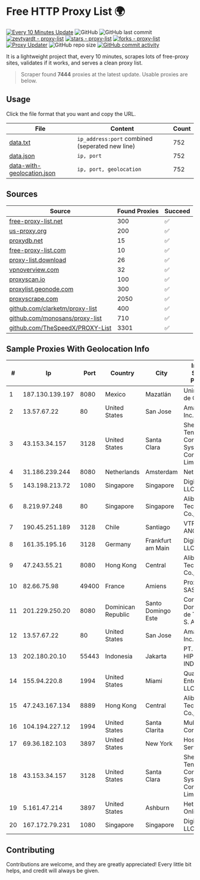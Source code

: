 
# Free HTTP Proxy List 🌍

[![Every 10 Minutes Update](https://github.com/mertguvencli/http-proxy-list/actions/workflows/main.yml/badge.svg?branch=main)](https://github.com/mertguvencli/http-proxy-list/actions/workflows/main.yml)
![GitHub](https://img.shields.io/github/license/mertguvencli/http-proxy-list)
![GitHub last commit](https://img.shields.io/github/last-commit/mertguvencli/http-proxy-list)
[![zevtyardt - proxy-list](https://img.shields.io/static/v1?label=zevtyardt&message=proxy-list&color=blue&logo=github)](https://github.com/zevtyardt/proxy-list "Go to GitHub repo")
[![stars - proxy-list](https://img.shields.io/github/stars/zevtyardt/proxy-list?style=social)](https://github.com/zevtyardt/proxy-list)
[![forks - proxy-list](https://img.shields.io/github/forks/zevtyardt/proxy-list?style=social)](https://github.com/zevtyardt/proxy-list)
[![Proxy Updater](https://github.com/zevtyardt/proxy-list/workflows/Proxy%20Updater/badge.svg)](https://github.com/zevtyardt/proxy-list/actions?query=workflow:"Proxy+Updater")
![GitHub repo size](https://img.shields.io/github/repo-size/zevtyardt/proxy-list)
[![GitHub commit activity](https://img.shields.io/github/commit-activity/m/zevtyardt/proxy-list?logo=commits)](https://github.com/zevtyardt/proxy-list/commits/main)

It is a lightweight project that, every 10 minutes, scrapes lots of free-proxy sites, validates if it works, and serves a clean proxy list.

> Scraper found **7444** proxies at the latest update. Usable proxies are below.

## Usage

Click the file format that you want and copy the URL.

|File|Content|Count|
|----|-------|-----|
|[data.txt](https://raw.githubusercontent.com/mertguvencli/http-proxy-list/main/proxy-list/data.txt)|`ip_address:port` combined (seperated new line)|752|
|[data.json](https://raw.githubusercontent.com/mertguvencli/http-proxy-list/main/proxy-list/data.json)|`ip, port`|752|
|[data-with-geolocation.json](https://raw.githubusercontent.com/mertguvencli/http-proxy-list/main/proxy-list/data-with-geolocation.json)|`ip, port, geolocation`|752|

## Sources

|Source|Found Proxies|Succeed|
|------|-------------|-------|
|[free-proxy-list.net](https://free-proxy-list.net)|300|✅|
|[us-proxy.org](https://www.us-proxy.org)|200|✅|
|[proxydb.net](http://proxydb.net)|15|✅|
|[free-proxy-list.com](https://free-proxy-list.com/?page=&port=&type%5B%5D=http&type%5B%5D=https&up_time=0&search=Search)|10|✅|
|[proxy-list.download](https://www.proxy-list.download/HTTP)|26|✅|
|[vpnoverview.com](https://vpnoverview.com/privacy/anonymous-browsing/free-proxy-servers)|32|✅|
|[proxyscan.io](https://www.proxyscan.io)|100|✅|
|[proxylist.geonode.com](https://proxylist.geonode.com/api/proxy-list?limit=300&page=1&sort_by=lastChecked&sort_type=desc&protocols=http,https)|300|✅|
|[proxyscrape.com](https://api.proxyscrape.com/v2/?request=displayproxies&protocol=http&timeout=10000&country=all&ssl=all&anonymity=all)|2050|✅|
|[github.com/clarketm/proxy-list](https://raw.githubusercontent.com/clarketm/proxy-list/master/proxy-list-raw.txt)|400|✅|
|[github.com/monosans/proxy-list](https://raw.githubusercontent.com/monosans/proxy-list/main/proxies/http.txt)|710|✅|
|[github.com/TheSpeedX/PROXY-List](https://raw.githubusercontent.com/TheSpeedX/PROXY-List/master/http.txt)|3301|✅|


## Sample Proxies With Geolocation Info

|#|Ip|Port|Country|City|Internet Service Provider|
|-|--|----|-------|----|-------------------------|
|1|187.130.139.197|8080|Mexico|Mazatlán|Uninet S.A. de C.V.|
|2|13.57.67.22|80|United States|San Jose|Amazon.com, Inc.|
|3|43.153.34.157|3128|United States|Santa Clara|Shenzhen Tencent Computer Systems Company Limited|
|4|31.186.239.244|8080|Netherlands|Amsterdam|NetSkope Inc|
|5|143.198.213.72|1080|Singapore|Singapore|DigitalOcean, LLC|
|6|8.219.97.248|80|Singapore|Singapore|Alibaba (US) Technology Co., Ltd.|
|7|190.45.251.189|3128|Chile|Santiago|VTR BANDA ANCHA S.A.|
|8|161.35.195.16|3128|Germany|Frankfurt am Main|DigitalOcean, LLC|
|9|47.243.55.21|8080|Hong Kong|Central|Alibaba (US) Technology Co., Ltd.|
|10|82.66.75.98|49400|France|Amiens|Proxad / Free SAS|
|11|201.229.250.20|8080|Dominican Republic|Santo Domingo Este|Compañía Dominicana de Teléfonos S. A.|
|12|13.57.67.22|80|United States|San Jose|Amazon.com, Inc.|
|13|202.180.20.10|55443|Indonesia|Jakarta|PT. HIPERNET INDODATA|
|14|155.94.220.8|1994|United States|Miami|QuadraNet Enterprises LLC|
|15|47.243.167.134|8889|Hong Kong|Central|Alibaba (US) Technology Co., Ltd.|
|16|104.194.227.12|1994|United States|Santa Clarita|Multacom Corporation|
|17|69.36.182.103|3897|United States|New York|Hosting Services, Inc.|
|18|43.153.34.157|3128|United States|Santa Clara|Shenzhen Tencent Computer Systems Company Limited|
|19|5.161.47.214|3897|United States|Ashburn|Hetzner Online GmbH|
|20|167.172.79.231|1080|Singapore|Singapore|DigitalOcean, LLC|



## Contributing

Contributions are welcome, and they are greatly appreciated! Every
little bit helps, and credit will always be given.

